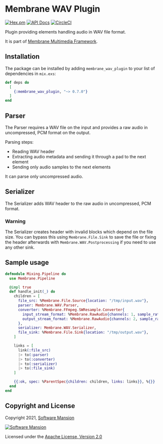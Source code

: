 # Membrane WAV Plugin

[![Hex.pm](https://img.shields.io/hexpm/v/membrane_wav_plugin.svg)](https://hex.pm/packages/membrane_wav_plugin)
[![API Docs](https://img.shields.io/badge/api-docs-yellow.svg?style=flat)](https://hexdocs.pm/membrane_wav_plugin)
[![CircleCI](https://circleci.com/gh/membraneframework/membrane_wav_plugin.svg?style=svg)](https://circleci.com/gh/membraneframework/membrane_wav_plugin)

Plugin providing elements handling audio in WAV file format.

It is part of [Membrane Multimedia Framework](https://membraneframework.org).

## Installation

The package can be installed by adding `membrane_wav_plugin` to your list of dependencies in `mix.exs`:

```elixir
def deps do
  [
	{:membrane_wav_plugin, "~> 0.7.0"}
  ]
end
```

## Parser

The Parser requires a WAV file on the input and provides a raw audio in uncompressed, PCM format on
the output.

Parsing steps:

- Reading WAV header
- Extracting audio metadata and sending it through a pad to the next element
- Sending only audio samples to the next elements

It can parse only uncompressed audio.

## Serializer

The Serializer adds WAV header to the raw audio in uncompressed, PCM format.

### Warning

The Serializer creates header with invalid blocks which depend on the file size. You can bypass this
using `Membrane.File.Sink` to save the file or fixing the header afterwards with `Membrane.WAV.Postprocessing`
if you need to use any other sink.

## Sample usage

```elixir
defmodule Mixing.Pipeline do
  use Membrane.Pipeline

  @impl true
  def handle_init(_) do
    children = [
      file_src: %Membrane.File.Source{location: "/tmp/input.wav"},
      parser: Membrane.WAV.Parser,
      converter: %Membrane.FFmpeg.SWResample.Converter{
        input_stream_format: %Membrane.RawAudio{channels: 1, sample_rate: 16_000, sample_format: :s16le},
        output_stream_format: %Membrane.RawAudio{channels: 2, sample_rate: 48_000, sample_format: :s16le}
      },
      serializer: Membrane.WAV.Serializer,
      file_sink: %Membrane.File.Sink{location: "/tmp/output.wav"},
    ]

    links = [
      link(:file_src)
      |> to(:parser)
      |> to(:converter)
      |> to(:serializer)
      |> to(:file_sink)
    ]

    {{:ok, spec: %ParentSpec{children: children, links: links}}, %{}}
  end
end
```

## Copyright and License

Copyright 2021, [Software Mansion](https://swmansion.com/?utm_source=git&utm_medium=readme&utm_campaign=membrane)

[![Software Mansion](https://logo.swmansion.com/logo?color=white&variant=desktop&width=200&tag=membrane-github)](https://swmansion.com/?utm_source=git&utm_medium=readme&utm_campaign=membrane)

Licensed under the [Apache License, Version 2.0](LICENSE)
